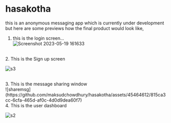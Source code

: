 # hasakotha
this is an anonymous messaging app which is currently under development
but here are some previews how the final product would look like,
1. this is the login screen... <br>
![Screenshot 2023-05-19 161633](https://github.com/maksudchowdhury/hasakotha/assets/45464612/68c13c86-0c46-42cd-93ab-86cb919c6cbe)

<br>
2. This is the Sign up screen <br>

![s3](https://github.com/maksudchowdhury/hasakotha/assets/45464612/a314181b-3105-4687-9880-e832dd11a9d9)



<br>
3. This is the message sharing window <br>
![sharemsg](https://github.com/maksudchowdhury/hasakotha/assets/45464612/815ca3cc-6cfa-465d-af0c-4d0d9dea60f7)


<br>
4. This is the user dashboard <br>

![s2](https://github.com/maksudchowdhury/hasakotha/assets/45464612/4f5efd26-65b5-4aa6-8d13-bad770b87c77)
